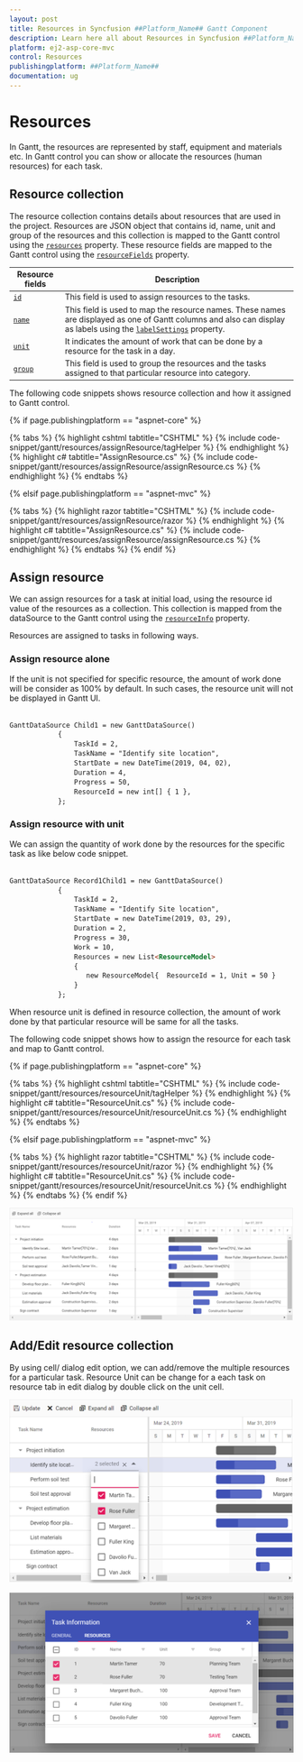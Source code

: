 ```yaml
---
layout: post
title: Resources in Syncfusion ##Platform_Name## Gantt Component
description: Learn here all about Resources in Syncfusion ##Platform_Name## Gantt component of Syncfusion Essential JS 2 and more.
platform: ej2-asp-core-mvc
control: Resources
publishingplatform: ##Platform_Name##
documentation: ug
---
```



# Resources

In Gantt, the resources are represented by staff, equipment and materials etc. In Gantt control you can show or allocate the resources (human resources) for each task.

## Resource collection

The resource collection contains details about resources that are used in the project. Resources are JSON object that contains id, name, unit and group of the resources and this collection is mapped to the Gantt control using the [`resources`](https://help.syncfusion.com/cr/aspnetcore-js2/Syncfusion.EJ2.Gantt.Gantt.html#Syncfusion_EJ2_Gantt_Gantt_Resources) property. These resource fields are mapped to the Gantt control using the [`resourceFields`](https://help.syncfusion.com/cr/aspnetcore-js2/Syncfusion.EJ2.Gantt.GanttResourcefields.html) property.

|Resource fields | Description|
|-----|-----|
|[`id`](https://help.syncfusion.com/cr/aspnetcore-js2/Syncfusion.EJ2.Gantt.GanttResourceFields.html#Syncfusion_EJ2_Gantt_GanttResourceFields_Id) | This field is used to assign resources to the tasks.|
|[`name`](https://help.syncfusion.com/cr/aspnetcore-js2/Syncfusion.EJ2.Gantt.GanttResourceFields.html#Syncfusion_EJ2_Gantt_GanttResourceFields_Name) | This field is used to map the resource names. These names are displayed as one of Gantt columns and also can display as labels using the [`labelSettings`](https://help.syncfusion.com/cr/aspnetcore-js2/Syncfusion.EJ2.Gantt.Gantt.html#Syncfusion_EJ2_Gantt_Gantt_LabelSettings) property.|
|[`unit`](https://help.syncfusion.com/cr/aspnetcore-js2/Syncfusion.EJ2.Gantt.GanttResourceFields.html#Syncfusion_EJ2_Gantt_GanttResourceFields_Unit) | It indicates the amount of work that can be done by a resource for the task in a day.|
|[`group`](https://help.syncfusion.com/cr/aspnetcore-js2/Syncfusion.EJ2.Gantt.GanttResourceFields.html#Syncfusion_EJ2_Gantt_GanttResourceFields_Group) | This field is used to group the resources and the tasks assigned to that particular resource into category.|

The following code snippets shows resource collection and how it assigned to Gantt control.

{% if page.publishingplatform == "aspnet-core" %}

{% tabs %}
{% highlight cshtml tabtitle="CSHTML" %}
{% include code-snippet/gantt/resources/assignResource/tagHelper %}
{% endhighlight %}
{% highlight c# tabtitle="AssignResource.cs" %}
{% include code-snippet/gantt/resources/assignResource/assignResource.cs %}
{% endhighlight %}
{% endtabs %}

{% elsif page.publishingplatform == "aspnet-mvc" %}

{% tabs %}
{% highlight razor tabtitle="CSHTML" %}
{% include code-snippet/gantt/resources/assignResource/razor %}
{% endhighlight %}
{% highlight c# tabtitle="AssignResource.cs" %}
{% include code-snippet/gantt/resources/assignResource/assignResource.cs %}
{% endhighlight %}
{% endtabs %}
{% endif %}



## Assign resource

We can assign resources for a task at initial load, using the resource id value of the resources as a collection. This collection is mapped from the dataSource to the Gantt control using the [`resourceInfo`](https://help.syncfusion.com/cr/aspnetcore-js2/Syncfusion.EJ2.Gantt.GanttTaskFieldsBuilder.html#Syncfusion_EJ2_Gantt_GanttTaskFieldsBuilder_ResourceInfo_System_String_) property.

Resources are assigned to tasks in following ways.

### Assign resource alone

If the unit is not specified for specific resource, the amount of work done will be consider as 100% by default. In such cases, the resource unit will not be displayed in Gantt UI.

```html

GanttDataSource Child1 = new GanttDataSource()
            {
                TaskId = 2,
                TaskName = "Identify site location",
                StartDate = new DateTime(2019, 04, 02),
                Duration = 4,
                Progress = 50,
                ResourceId = new int[] { 1 },
            };

```

### Assign resource with unit

We can assign the quantity of work done by the resources for the specific task as like below code snippet.

```html

GanttDataSource Record1Child1 = new GanttDataSource()
            {
                TaskId = 2,
                TaskName = "Identify Site location",
                StartDate = new DateTime(2019, 03, 29),
                Duration = 2,
                Progress = 30,
                Work = 10,
                Resources = new List<ResourceModel>
                {
                   new ResourceModel{  ResourceId = 1, Unit = 50 }
                }
            };

```

When resource unit is defined in resource collection, the amount of work done by that particular resource will be same for all the tasks.

The following code snippet shows how to assign the resource for each task and map to Gantt control.

{% if page.publishingplatform == "aspnet-core" %}

{% tabs %}
{% highlight cshtml tabtitle="CSHTML" %}
{% include code-snippet/gantt/resources/resourceUnit/tagHelper %}
{% endhighlight %}
{% highlight c# tabtitle="ResourceUnit.cs" %}
{% include code-snippet/gantt/resources/resourceUnit/resourceUnit.cs %}
{% endhighlight %}
{% endtabs %}

{% elsif page.publishingplatform == "aspnet-mvc" %}

{% tabs %}
{% highlight razor tabtitle="CSHTML" %}
{% include code-snippet/gantt/resources/resourceUnit/razor %}
{% endhighlight %}
{% highlight c# tabtitle="ResourceUnit.cs" %}
{% include code-snippet/gantt/resources/resourceUnit/resourceUnit.cs %}
{% endhighlight %}
{% endtabs %}
{% endif %}



![Alt text](images/resourceUnit.png)

## Add/Edit resource collection

By using cell/ dialog edit option, we can add/remove the multiple resources for a particular task. Resource Unit can be change for a each task on resource tab in edit dialog by double click on the unit cell.

![Cell Edit](images/cellEdit-resource.png)

![Dialog Edit](images/dialogedit-resource.png)
